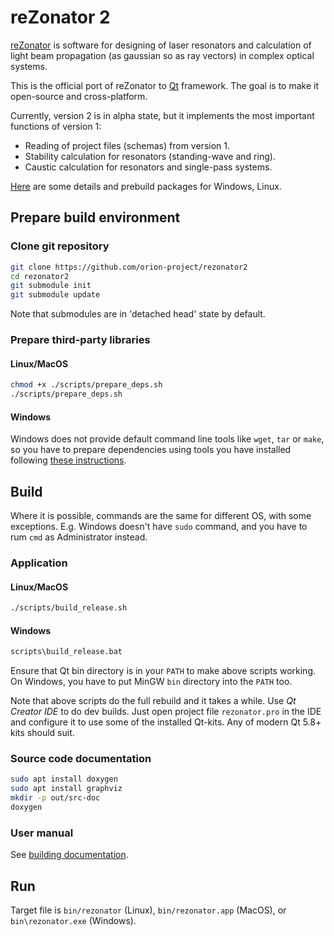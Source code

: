 # reZonator 2

[reZonator](http://rezonator.orion-project.org) is software for designing of laser resonators and calculation of light beam propagation (as gaussian so as ray vectors) in complex optical systems. 

This is the official port of reZonator to [Qt](qt.io) framework. The goal is to make it open-source and cross-platform.

Currently, version 2 is in alpha state, but it implements the most important functions of version 1:

* Reading of project files (schemas) from version 1.
* Stability calculation for resonators (standing-wave and ring).
* Caustic calculation for resonators and single-pass systems.


[Here](http://rezonator.orion-project.org/index.php?page=ver2) are some details and prebuild packages for Windows, Linux.


## Prepare build environment

### Clone git repository
```bash
git clone https://github.com/orion-project/rezonator2
cd rezonator2
git submodule init
git submodule update
```
Note that submodules are in 'detached head' state by default.

### Prepare third-party libraries

#### Linux/MacOS
```bash
chmod +x ./scripts/prepare_deps.sh
./scripts/prepare_deps.sh
```

#### Windows
Windows does not provide default command line tools like `wget`, `tar` or `make`, so you have to prepare dependencies using tools you have installed following [these instructions](docs/prepare-deps-win.md).


## Build
Where it is possible, commands are the same for different OS, with some exceptions. E.g. Windows doesn't have `sudo` command, and you have to rum `cmd` as Administrator instead. 

### Application

#### Linux/MacOS
```bash
./scripts/build_release.sh
```
#### Windows
```bash
scripts\build_release.bat
```
Ensure that Qt bin directory is in your `PATH` to make above scripts working. On Windows, you have to put MinGW `bin` directory into the `PATH` too.

Note that above scripts do the full rebuild and it takes a while. Use *Qt Creator IDE* to do dev builds. Just open project file `rezonator.pro` in the IDE and configure it to use some of the installed Qt-kits. Any of modern Qt 5.8+ kits should suit.

### Source code documentation
```bash
sudo apt install doxygen
sudo apt install graphviz
mkdir -p out/src-doc
doxygen
```

### User manual
See [building documentation](./help/README.md).

## Run
Target file is `bin/rezonator` (Linux), `bin/rezonator.app` (MacOS), or `bin\rezonator.exe` (Windows). 

